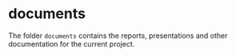 # documents

The folder `documents` contains the reports, presentations and other documentation for the current project.
